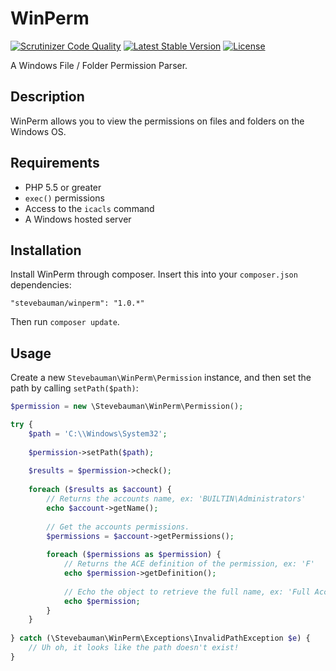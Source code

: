 # WinPerm
[![Scrutinizer Code Quality](https://img.shields.io/scrutinizer/g/stevebauman/winperm/master.svg?style=flat-square)](https://scrutinizer-ci.com/g/stevebauman/winperm/?branch=master)
[![Latest Stable Version](https://img.shields.io/packagist/v/stevebauman/winperm.svg?style=flat-square)](https://packagist.org/packages/stevebauman/winperm)
[![License](https://img.shields.io/packagist/l/stevebauman/winperm.svg?style=flat-square)](https://packagist.org/packages/stevebauman/winperm)

A Windows File / Folder Permission Parser.

## Description

WinPerm allows you to view the permissions on files and folders on the Windows OS.

## Requirements

- PHP 5.5 or greater
- `exec()` permissions
- Access to the `icacls` command
- A Windows hosted server

## Installation

Install WinPerm through composer. Insert this into your `composer.json` dependencies:

    "stevebauman/winperm": "1.0.*"

Then run `composer update`.

## Usage

Create a new `Stevebauman\WinPerm\Permission` instance, and then set the path by calling `setPath($path)`:

```php
$permission = new \Stevebauman\WinPerm\Permission();

try {
    $path = 'C:\\Windows\System32';
    
    $permission->setPath($path);
    
    $results = $permission->check();
    
    foreach ($results as $account) {
        // Returns the accounts name, ex: 'BUILTIN\Administrators'
        echo $account->getName();
        
        // Get the accounts permissions.
        $permissions = $account->getPermissions();
        
        foreach ($permissions as $permission) {
            // Returns the ACE definition of the permission, ex: 'F'
            echo $permission->getDefinition();
            
            // Echo the object to retrieve the full name, ex: 'Full Access'
            echo $permission;
        }
    }
    
} catch (\Stevebauman\WinPerm\Exceptions\InvalidPathException $e) {
    // Uh oh, it looks like the path doesn't exist!
}
```
